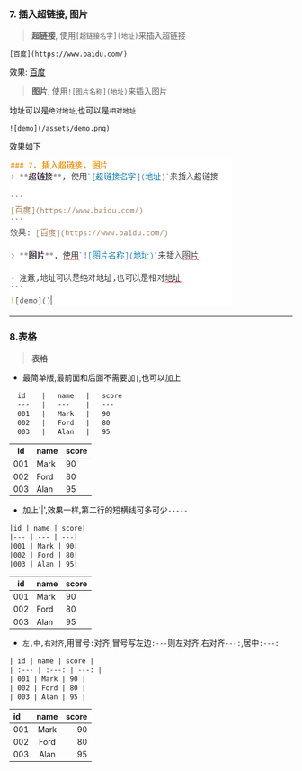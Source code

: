 
### 7. 插入超链接, 图片

> **超链接**, 使用`[超链接名字](地址)`来插入超链接

```
[百度](https://www.baidu.com/)
```

效果: [百度](https://www.baidu.com/)



> **图片**, 使用`![图片名称](地址)`来插入图片

地址可以是`绝对地址`,也可以是`相对地址`


  ```
  ![demo](/assets/demo.png)
  ```

  效果如下

  ![demo](/assets/demo.png)

---

### 8.表格

> **表格**

- 最简单版,最前面和后面不需要加`|`,也可以加上
```
  id    |   name   |   score
  ---   |   ---    |   ---
  001   |   Mark   |   90
  002   |   Ford   |   80
  003   |   Alan   |   95
```

id | name | score
--- | --- | ---
001 | Mark | 90
002 | Ford | 80
003 | Alan | 95

- 加上'|',效果一样,第二行的短横线可多可少`-----`

```
|id | name | score|
|--- | --- | ---|
|001 | Mark | 90|
|002 | Ford | 80|
|003 | Alan | 95|
```
|id | name | score|
|--- | --- | ---|
|001 | Mark | 90|
|002 | Ford | 80|
|003 | Alan | 95|




- `左,中,右对齐`,用冒号`:`对齐,冒号写左边`:---`则左对齐,右对齐`---:`,居中`:---:`

```
| id | name | score |
| :--- | :---: | ---: |
| 001 | Mark | 90 |
| 002 | Ford | 80 |
| 003 | Alan | 95 |

```

| id | name | score |
| :--- | :---: | ---: |
| 001 | Mark | 90 |
| 002 | Ford | 80 |
| 003 | Alan | 95 |



